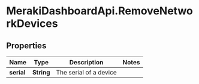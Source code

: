 # MerakiDashboardApi.RemoveNetworkDevices

## Properties
Name | Type | Description | Notes
------------ | ------------- | ------------- | -------------
**serial** | **String** | The serial of a device | 


